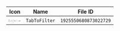 | Icon | Name | File ID |
| ---  | ---  | ---     |
| ![](TabToFilter.png) | `TabToFilter` | `1925550680873022729` |

